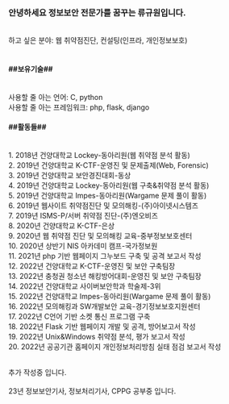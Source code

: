 ### <h3>안녕하세요 정보보안 전문가를 꿈꾸는 류규원입니다.</h3>
<br>
하고 싶은 분야: 웹 취약점진단, 컨설팅(인프라, 개인정보보호)
<br>
<br>
<h4>##보유기술##</h4>
<br>
사용할 줄 아는 언어: C, python
<br>
사용할 줄 아는 프레임워크: php, flask, django
<br>
<h4>##활동들##</h4>
<br>
1. 2018년 건양대학교 Lockey-동아리원(웹 취약점 분석 활동)
<br>
2. 2019년 건양대학교 K-CTF-운영진 및 문제출제(Web, Forensic)
<br>
3. 2019년 건양대학교 보안경진대회-동상
<br>
4. 2019년 건양대학교 Lockey-동아리원(웹 구축&취약점 분석 활동)
<br>
5. 2019년 건양대학교 Impes-동아리원(Wargame 문제 풀이 활동)
<br>
6. 2019년 웹사이트 취약점진단 및 모의해킹-(주)아이넷시스템즈
<br>
7. 2019년 ISMS-P/서버 취약점 진단-(주)엔오비즈
<br>
8. 2020년 건양대학교 K-CTF-은상
<br>
9. 2020년 웹 취약점 진단 및 모의해킹 교육-중부정보보호센터
<br>
10. 2020년 상반기 NIS 아카데미 캠프-국가정보원
<br>
11. 2021년 php 기반 웹페이지 그누보드 구축 및 공격 보고서 작성
<br>
12. 2022년 건양대학교 K-CTF-운영진 및 보안 구축팀장
<br>
13. 2022년 충청권 청소년 해킹방어대회-운영진 및 보안 구축팀장
<br>
14. 2022년 건양대학교 사이버보안학과 학술제-3위
<br>
15. 2022년 건양대학교 Impes-동아리원(Wargame 문제 풀이 활동)
<br>
16. 2022년 모의해킹과 SW개발보안 교육-경기정보보호지원센터
<br>
17. 2022년 C언어 기반 소켓 통신 프로그램 구축
<br>
18. 2022년 Flask 기반 웹페이지 개발 및 공격, 방어보고서 작성
<br>
19. 2022년 Unix&Windows 취약점 분석, 평가 보고서 작성
<br>
20. 2022년 공공기관 홈페이지 개인정보처리방침 실태 점검 보고서 작성  


<br> 추가 작성중 입니다.
<br>
<br> 23년 정보보안기사, 정보처리기사, CPPG 공부중 입니다.
<!--
**Q1-Security/Q1-Security** is a ✨ _special_ ✨ repository because its `README.md` (this file) appears on your GitHub profile.

Here are some ideas to get you started:

- 🔭 I’m currently working on ...
- 🌱 I’m currently learning ...
- 👯 I’m looking to collaborate on ...
- 🤔 I’m looking for help with ...
- 💬 Ask me about ...
- 📫 How to reach me: ...
- 😄 Pronouns: ...
- ⚡ Fun fact: ...
-->
